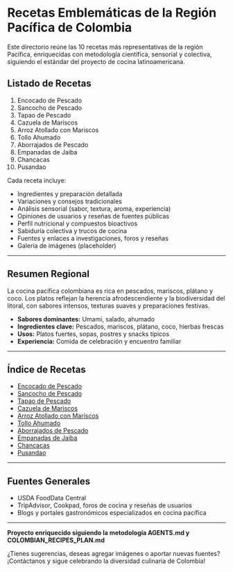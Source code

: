 # Recetas Emblemáticas de la Región Pacífica de Colombia

Este directorio reúne las 10 recetas más representativas de la región Pacífica, enriquecidas con metodología científica, sensorial y colectiva, siguiendo el estándar del proyecto de cocina latinoamericana.

## Listado de Recetas

1. Encocado de Pescado
2. Sancocho de Pescado
3. Tapao de Pescado
4. Cazuela de Mariscos
5. Arroz Atollado con Mariscos
6. Tollo Ahumado
7. Aborrajados de Pescado
8. Empanadas de Jaiba
9. Chancacas
10. Pusandao

Cada receta incluye:

- Ingredientes y preparación detallada
- Variaciones y consejos tradicionales
- Análisis sensorial (sabor, textura, aroma, experiencia)
- Opiniones de usuarios y reseñas de fuentes públicas
- Perfil nutricional y compuestos bioactivos
- Sabiduría colectiva y trucos de cocina
- Fuentes y enlaces a investigaciones, foros y reseñas
- Galería de imágenes (placeholder)

---

## Resumen Regional

La cocina pacífica colombiana es rica en pescados, mariscos, plátano y coco. Los platos reflejan la herencia afrodescendiente y la biodiversidad del litoral, con sabores intensos, texturas suaves y preparaciones festivas.

- **Sabores dominantes:** Umami, salado, ahumado
- **Ingredientes clave:** Pescados, mariscos, plátano, coco, hierbas frescas
- **Usos:** Platos fuertes, sopas, postres y snacks típicos
- **Experiencia:** Comida de celebración y encuentro familiar

---

## Índice de Recetas

- [Encocado de Pescado](encocado_de_pescado/encocado_de_pescado.md)
- [Sancocho de Pescado](sancocho_de_pescado/sancocho_de_pescado.md)
- [Tapao de Pescado](tapao_de_pescado/tapao_de_pescado.md)
- [Cazuela de Mariscos](cazuela_de_mariscos/cazuela_de_mariscos.md)
- [Arroz Atollado con Mariscos](arroz_atollado_con_mariscos/arroz_atollado_con_mariscos.md)
- [Tollo Ahumado](tollo_ahumado/tollo_ahumado.md)
- [Aborrajados de Pescado](aborrajados_de_pescado/aborrajados_de_pescado.md)
- [Empanadas de Jaiba](empanadas_de_jaiba/empanadas_de_jaiba.md)
- [Chancacas](chancacas/chancacas.md)
- [Pusandao](pusandao/pusandao.md)

---

## Fuentes Generales

- USDA FoodData Central
- TripAdvisor, Cookpad, foros de cocina y reseñas de usuarios
- Blogs y portales gastronómicos especializados en cocina pacífica

---

**Proyecto enriquecido siguiendo la metodología AGENTS.md y COLOMBIAN_RECIPES_PLAN.md**

¿Tienes sugerencias, deseas agregar imágenes o aportar nuevas fuentes? ¡Contáctanos y sigue celebrando la diversidad culinaria de Colombia!
